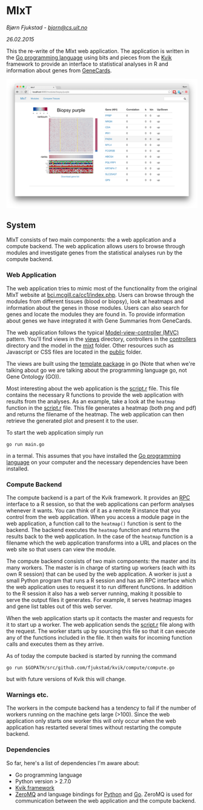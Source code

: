 # MIxT

*Bjørn Fjukstad - bjorn@cs.uit.no* 

*26.02.2015*

This the re-write of the MIxt web application. The application is written in
the [Go programming language](http://golang.org) using bits and pieces from the
[Kvik](http://github.com/fjukstad/kvik) framework to provide an interface to
statistical analyses in R and information about genes from
[GeneCards](http://genecards.org). 

![Screenshot of a module view in MIxT](screenshot.png) 

## System 
MIxT consists of two main components: the a web application and a compute
backend. The web application allows users to browse through modules and
investigate genes from the statistical analyses run by the compute backend. 

### Web Application
The web application tries to mimic most of the functionality from the original
MIxT website at
[bci.mcgill.ca/cc1/index.php](http://www.bci.mcgill.ca/cc1/index.php). Users can
browse through the modules from different tissues (blood or biopsy), look at
heatmaps and information about the genes in those modules. Users can also search
for genes and locate the modules they are found in. To provide information about
genes we have integrated it with Gene Summaries from GeneCards. 

The web application follows the typical [Model-view-controller
(MVC)](http://en.wikipedia.org/wiki/Model%E2%80%93view%E2%80%93controller)
pattern. You'll find views in the [views](views) directory, controllers in the
[controllers](controllers) directory and the model in the [mixt](mixt) folder.
Other resources such as Javascript or CSS files are located in the
[public](public) folder.

The views are built using the [template
package](http://golang.org/pkg/text/template/) in go (Note that when we're
talking about go we are talking about the programming language go, not Gene
Ontology (GO)). 

Most interesting about the web application is the [script.r](scripts/script.r)
file. This file contains the necessary R functions to provide the web
application with results from the analyses. As an example, take a look at the
`heatmap` function in the [script.r](scripts/script.r) file. This file
generates a heatmap (both png and pdf) and returns the filename of the heatmap.
The web application can then retrieve the generated plot and present it to the
user. 

To start the web application simply run 

```
go run main.go
```

in a termal. This assumes that you have installed the [Go programming
language](http://golang.org) on your computer and the necessary dependencies
have been installed. 

### Compute Backend 
The compute backend is a part of the Kvik framework. It provides an
[RPC](http://en.wikipedia.org/wiki/Remote_procedure_call) interface to a R
session, so that the web applications can perform analyses whenever it wants.
You can think of it as a remote R instance that you control from the web
application. When you access a module page in the web application, a function
call to the `heatmap()` function is sent to the backend. The backend executes
the `heatmap` function and returns the results back to the web application. In
the case of the `heatmap` function is a filename which the web application
transforms into a URL and places on the web site so that users can view the
module. 

The compute backend consists of two main components: the master and its many
workers. The master is in charge of starting up workers (each with its own R
session) that can be used by the web application. A worker is just a small
Python program that runs a R session and has an RPC interface which the web
application uses to request it to run different functions. In addition to the
R session it also has a web server running, making it possible to serve the
output files it generates. For example, it serves heatmap images and gene list
tables out of this web server. 

When the web application starts up it contacts the master and requests for it to
start up a worker. The web application sends the [script.r](scripts/script.r)
file along with the request. The worker starts up by sourcing this file so that
it can execute any of the functions included in the file. It then waits for
incoming function calls and executes them as they arrive. 

As of today the compute backed is started by running the command

```
go run $GOPATH/src/github.com/fjukstad/kvik/compute/compute.go 
```

but with future versions of Kvik this will change. 

### Warnings etc. 
The workers in the compute backend has a tendency to fail if the number of
workers running on the machine gets large (>100). Since the web application only
starts one worker this will only occur when the web application has restarted
several times without restarting the compute backend. 

### Dependencies 
So far, here's a list of dependencies I'm aware about: 

- Go programming language
- Python version > 2.7.0
- [Kvik framework](https://github.com/fjukstad/kvik)
- [ZeroMQ](http://zeromq.org/intro:get-the-software) and language bindings for
  [Python](http://zeromq.org/bindings:python) and
  [Go](http://zeromq.org/bindings:go). ZeroMQ is used for communication between
  the web application and the compute backend. 
